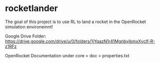 # rocketlander

The goal of this project is to use RL to land a rocket in the OpenRocket simulation environemnt!

Google Drive Folder: https://drive.google.com/drive/u/0/folders/1jYqazN1r41MgnbyjbmxXycIf-R-z1RFz

OpenRocket Documentation under core > doc > properties.txt

